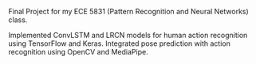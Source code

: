 Final Project for my ECE 5831 (Pattern Recognition and Neural Networks) class.

Implemented ConvLSTM and LRCN models for human action recognition using TensorFlow and Keras.
Integrated pose prediction with action recognition using OpenCV and MediaPipe. 

